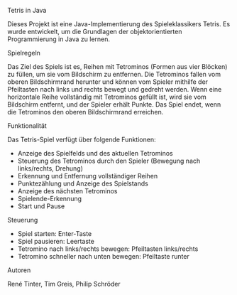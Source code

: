 Tetris in Java

Dieses Projekt ist eine Java-Implementierung des Spieleklassikers Tetris. 
Es wurde entwickelt, um die Grundlagen der objektorientierten Programmierung in Java zu lernen.

Spielregeln

Das Ziel des Spiels ist es, Reihen mit Tetrominos (Formen aus vier Blöcken) zu füllen, um sie vom Bildschirm zu entfernen.
Die Tetrominos fallen vom oberen Bildschirmrand herunter und können vom Spieler mithilfe der Pfeiltasten nach links und rechts bewegt und gedreht werden.
Wenn eine horizontale Reihe vollständig mit Tetrominos gefüllt ist, wird sie vom Bildschirm entfernt, und der Spieler erhält Punkte.
Das Spiel endet, wenn die Tetrominos den oberen Bildschirmrand erreichen.

Funktionalität

Das Tetris-Spiel verfügt über folgende Funktionen:

- Anzeige des Spielfelds und des aktuellen Tetrominos
- Steuerung des Tetrominos durch den Spieler (Bewegung nach links/rechts, Drehung)
- Erkennung und Entfernung vollständiger Reihen
- Punktezählung und Anzeige des Spielstands
- Anzeige des nächsten Tetrominos
- Spielende-Erkennung
- Start und Pause

Steuerung

- Spiel starten: Enter-Taste
- Spiel pausieren: Leertaste
- Tetromino nach links/rechts bewegen: Pfeiltasten links/rechts
- Tetromino schneller nach unten bewegen: Pfeiltaste runter 

Autoren

René Tinter, Tim Greis, Philip Schröder
